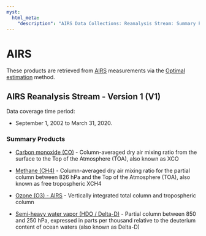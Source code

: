 ```yaml
---
myst:
  html_meta:
    "description": "AIRS Data Collections: Reanalysis Stream: Summary Products."
---
```


# AIRS

These products are retrieved from [AIRS](intro-instruments) measurements via the [Optimal estimation](https://en.wikipedia.org/wiki/Optimal_estimation) method. 

## AIRS Reanalysis Stream - Version 1 (V1)

Data coverage time period:

- September 1, 2002 to March 31, 2020.

### Summary Products

* [Carbon monoxide (CO)](https://disc.gsfc.nasa.gov/datasets/TRPSYL2COAIRSORS_1/summary) - Column-averaged dry air mixing ratio from the surface to the Top of the Atmosphere (TOA), also known as XCO

* [Methane (CH4)](https://disc.gsfc.nasa.gov/datasets/TRPSYL2CH4AIRSORS_1/summary) - Column-averaged dry air mixing ratio for the partial column between 826 hPa and the Top of the Atmosphere (TOA), also known as free tropospheric XCH4

* [Ozone (O3) - AIRS](https://disc.gsfc.nasa.gov/datasets/TRPSYL2O3AIRSORS_1/summary) - Vertically integrated total column and tropospheric column

* [Semi-heavy water vapor (HDO / Delta-D)](https://disc.gsfc.nasa.gov/datasets/TRPSYL2HDOAIRSORS_1/summary) - Partial column between 850 and 250 hPa, expressed in parts per thousand relative to the deuterium content of ocean waters (also known as Delta-D)
